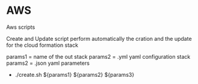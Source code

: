 # AWS
Aws scripts


Create and Update script perform automatically the cration and the update for the cloud formation stack


params1 = name of the out stack
params2 = .yml yaml configuration stack
params2 = .json yaml parameters

- ./create.sh ${params1} ${params2} ${params3}
